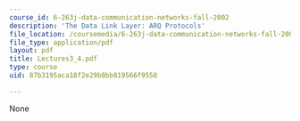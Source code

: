 ```yaml
---
course_id: 6-263j-data-communication-networks-fall-2002
description: 'The Data Link Layer: ARQ Protocols'
file_location: /coursemedia/6-263j-data-communication-networks-fall-2002/87b3195aca18f2e29b0bb819566f9558_Lectures3_4.pdf
file_type: application/pdf
layout: pdf
title: Lectures3_4.pdf
type: course
uid: 87b3195aca18f2e29b0bb819566f9558

---
```

None